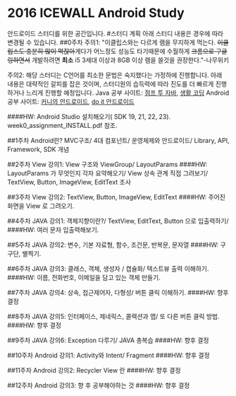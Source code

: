 # 2016 ICEWALL Android Study
안드로이드 스터디를 위한 공간입니다.
#스터디 계획
	아래 스터디 내용은 경우에 따라 변경될 수 있습니다.
##0주차
주의1: "이클립스와는 다르게 램을 무지하게 먹는다. ~~이클립스도 충분히 많이 먹잖아~~게다가 어느정도 성능도 타기때문에 수월하게 ~~크롬으로 구글링하면서~~ 개발하려면 **최소** i5 3세대 이상과 8GB 이상 램을 쓸것을 권장한다."-나무위키

주의2: 해당 스터디는 C언어를 최소한 문법은 숙지했다는 가정하에 진행합니다.
아래 내용은 대략적인 갈피를 잡은 것이며, 스터디원의 습득력에 따라 진도를 더 빠르게 진행하거나 느리게 진행할 예정입니다.
Java 공부 사이트: [점프 투 자바](https://wikidocs.net/book/31), [생활 코딩](https://opentutorials.org/course/1223)
Android 공부 사이트: [커니의 안드로이드](http://androidhuman.com/), [do it 안드로이드](https://www.youtube.com/watch?v=xO1TlHzZHFU)

####HW: Android Studio 설치해오기( SDK 19, 21, 22, 23). week0_assignment_INSTALL.pdf 참조.

##1주차
Android란? MVC구조/ 4대 컴포넌트/ 운영체제와 안드로이드/ Library, API, Framework, SDK 개념

##2주차
View 강의1: View 구조와 ViewGroup/ LayoutParams
####HW: LayoutParams 가 무엇인지 각자 요약해오기/ View 상속 관계 직접 그려보기/ TextView, Button, ImageView, EditText 조사

##3주차
View 강의2: TextView, Button, ImageView, EditText
####HW: 주어진 화면을 View 로 그려오기.

##4주차
JAVA 강의1: 객체지향이란?/ TextView, EditText, Button 으로 입출력하기/
####HW: 여러 문자 입출력해보기.

##5주차
JAVA 강의2: 변수, 기본 자료형, 함수, 조건문, 반복문, 문자열
####HW: 구구단, 별찍기.

##6주차
JAVA 강의3: 클래스, 객체, 생성자 / 캡슐화/ 텍스트뷰 출력 이해하기.
####HW: 이름, 전화번호, 이메일을 담고 있는 객체 만들기.

##7주차
JAVA 강의4: 상속, 접근제어자, 다형성/ 버튼 클릭 이해하기.
####HW: 향후 결정

##8주차
JAVA 강의5: 인터페이스, 제네릭스, 콜렉션과 맵/ 또 다른 버튼 클릭 방법.
####HW: 향후 결정

##9주차
JAVA 강의6: Exception 다루기/ JAVA 총복습
####HW: 향후 결정

##10주차
Android 강의1: Activity와 Intent/ Fragment
####HW: 향후 결정

##11주차
Android 강의2: Recycler View 란
####HW: 향후 결정

##12주차
Android 강의3: 향 후 공부해야하는 것
####HW: 향후 결정
